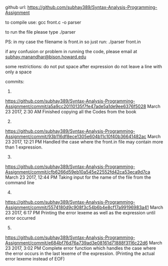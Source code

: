 github url: https://github.com/subhay389/Syntax-Analysis-Programming-Assignment

to compile use: gcc front.c -o parser

to run the file please type ./parser <filename>

PS: in my case the filename is front.in so just run: ./parser front.in

if any confusion or problem in running the code,  please email at subhay.manandhar@bison.howard.edu

some restrictions:
do not put space after expression 
do not leave a line with only a space 

commits:

1.
https://github.com/subhay389/Syntax-Analysis-Programming-Assignment/commit/a5a9cc20110135f7fe47ade5a1de9ee6376f5028
March 23 2017, 2:30 AM
Finished copying all the Codes from the book

2.
https://github.com/subhay389/Syntax-Analysis-Programming-Assignment/commit/93b116df8ece1305e604b11c10f40b36641482ac
March 23 2017, 12:21 PM
Handled the case where the front.in file may contain more than 1 expression.

3.
https://github.com/subhay389/Syntax-Analysis-Programming-Assignment/commit/cfb6266d59eb10a545e22552fd42ca53eca9d7ca
March 23 2017, 12:44 PM
Taking input for the name of the file from the command line

4.
https://github.com/subhay389/Syntax-Analysis-Programming-Assignment/commit/5574180d9c908f3c54b6b4e8cf17a99196983a41
March 23 2017, 6:17 PM
Printing the error lexeme as well as the expression until error occurred

5.
https://github.com/subhay389/Syntax-Analysis-Programming-Assignment/commit/e684bf76d76a739ad3e08161d71888f3116c22d6
March 23 2017, 3:02 PM
Complete error function which handles the case where the error occurs in the last lexeme of the expression. (Printing the actual error lexeme instead of EOF)
